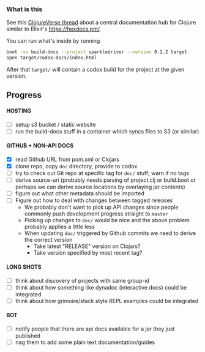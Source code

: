 ### What is this

See this [ClojureVerse thread](https://clojureverse.org/t/creating-a-central-documentation-repository-website-codox-complications/1287/) 
about a central documentation hub for Clojure similar to Elixir's https://hexdocs.pm/.


You can run what's inside by running

```sh
boot -vv build-docs --project sparkledriver --version 0.2.2 target
open target/codox-docs/index.html
```

After that `target/` will contain a codox build for the project at the given version.

## Progress

#### HOSTING

- [ ] setup s3 bucket / static website
- [ ] run the build-docs stuff in a container which syncs files to S3 (or similar)

#### GITHUB + NON-API DOCS

- [x] read Github URL from pom.xml or Clojars
- [x] clone repo, copy `doc` directory, provide to codox
- [ ] try to check out Git repo at specific tag for `doc/` stuff; warn if no tags
- [ ] derive source-uri (probably needs parsing of project.clj or build.boot or perhaps we can derive source locations by overlaying jar contents)
- [ ] figure out what other metadata should be imported
- [ ] Figure out how to deal with changes between tagged releases
  - We probably don't want to pick up API changes since people commonly push development progress straight to `master`
  - Picking up changes to `doc/` would be nice and the above problem probably applies a little less
  - When updating `doc/` triggered by Github commits we need to derive the correct version
    - Take latest "RELEASE" version on Clojars?
    - Take version specified by most recent tag?

#### LONG SHOTS
- [ ] think about discovery of projects with same group-id
- [ ] think about how something like dynadoc (interactive docs) could be integrated
- [ ] think about how grimoire/stack style REPL examples could be integrated

#### BOT

- [ ] notify people that there are api docs available for a jar they just published 
- [ ] nag them to add some plain text documentation/guides
